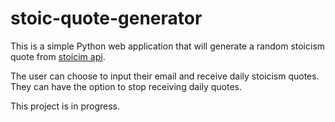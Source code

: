 # stoic-quote-generator
This is a simple Python web application that will generate a random stoicism quote from [stoicim api](https://github.com/tlcheah2/stoic-quote-lambda-public-api.git). 

The user can choose to input their email and receive daily stoicism quotes. They can have the option to stop receiving daily quotes.

This project is in progress.
